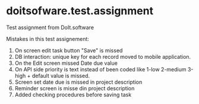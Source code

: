 # doitsofware.test.assignment
Test assignment from DoIt.software


Mistakes in this test assignement:
1) On screen edit task button "Save" is missed
2) DB interaction: unique key for each record moved to mobile application.
3) On the Edit screen missed Date due value
4) On API side priority is text instead of been coded like 1-low 2-medium 3-high + default value is missed.
5) Screen set date due is missed in project description
6) Reminder screen is misse din project description
7) Added checking procedures before saving task

